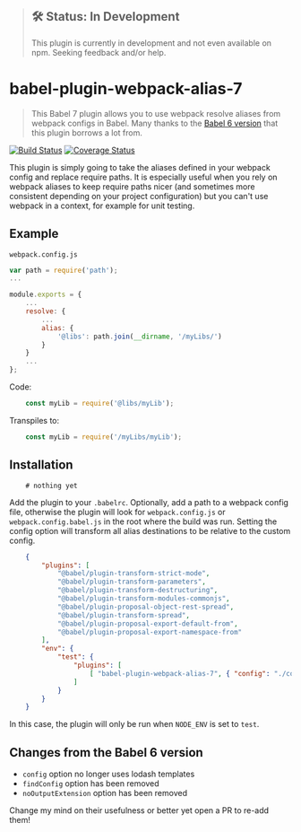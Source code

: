 > ## 🛠 Status: In Development
> This plugin is currently in development and not even available on npm.  Seeking feedback and/or help.


# babel-plugin-webpack-alias-7

> This Babel 7 plugin allows you to use webpack resolve aliases from webpack configs in Babel. Many thanks to the [Babel 6 version](https://github.com/trayio/babel-plugin-webpack-alias) that this plugin borrows a lot from.

[![Build Status](https://travis-ci.com/shortminds/babel-plugin-webpack-alias.svg?branch=master)](https://travis-ci.com/shortminds/babel-plugin-webpack-alias)
[![Coverage Status](https://coveralls.io/repos/github/shortminds/babel-plugin-webpack-alias/badge.svg?branch=master)](https://coveralls.io/github/shortminds/babel-plugin-webpack-alias?branch=master)

This plugin is simply going to take the aliases defined in your webpack config and replace require paths. It is especially useful when you rely on webpack aliases to keep require paths nicer (and sometimes more consistent depending on your project configuration) but you can't use webpack in a context, for example for unit testing.

## Example

`webpack.config.js`
```js
var path = require('path');
...

module.exports = {
    ...
    resolve: {
        ...
        alias: {
            '@libs': path.join(__dirname, '/myLibs/')
        }
    }
    ...
};

```
Code:
```js
    const myLib = require('@libs/myLib');
```
Transpiles to:
```js
    const myLib = require('/myLibs/myLib');
```

## Installation
```console
    # nothing yet
```

Add the plugin to your `.babelrc`.  Optionally, add a path to a webpack config file, otherwise the plugin will look for `webpack.config.js` or `webpack.config.babel.js` in the root where the build was run.  Setting the config option will transform all alias destinations to be relative to the custom config.

```json
    {
        "plugins": [
            "@babel/plugin-transform-strict-mode",
            "@babel/plugin-transform-parameters",
            "@babel/plugin-transform-destructuring",
            "@babel/plugin-transform-modules-commonjs",
            "@babel/plugin-proposal-object-rest-spread",
            "@babel/plugin-transform-spread",
            "@babel/plugin-proposal-export-default-from",
            "@babel/plugin-proposal-export-namespace-from"
        ],
        "env": {
            "test": {
                "plugins": [
                    [ "babel-plugin-webpack-alias-7", { "config": "./configs/webpack.config.test.js" } ]
                ]
            }
        }
    }
```
In this case, the plugin will only be run when `NODE_ENV` is set to `test`.

## Changes from the Babel 6 version

- `config` option no longer uses lodash templates
- `findConfig` option has been removed
- `noOutputExtension` option has been removed

Change my mind on their usefulness or better yet open a PR to re-add them!
